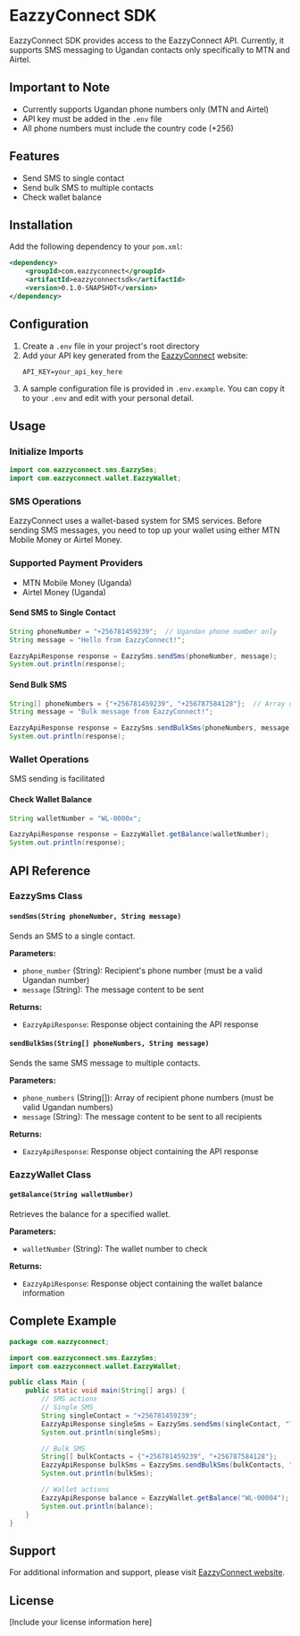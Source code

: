 # EazzyConnect SDK

EazzyConnect SDK provides access to the EazzyConnect API. 
Currently, it supports SMS messaging to Ugandan contacts only specifically to MTN and Airtel.

## Important to Note

- Currently supports Ugandan phone numbers only (MTN and Airtel)
- API key must be added in the `.env` file
- All phone numbers must include the country code (+256)

## Features

- Send SMS to single contact
- Send bulk SMS to multiple contacts
- Check wallet balance

## Installation

Add the following dependency to your `pom.xml`:

```xml
<dependency>
    <groupId>com.eazzyconnect</groupId>
    <artifactId>eazzyconnectsdk</artifactId>
    <version>0.1.0-SNAPSHOT</version>
</dependency>
```

## Configuration

1. Create a `.env` file in your project's root directory
2. Add your API key generated from the [EazzyConnect](https://eazzyconnect.com/) website:
   ```
   API_KEY=your_api_key_here
   ```
3. A sample configuration file is provided in `.env.example`. You can copy it to your `.env` and edit with your personal detail.

## Usage

### Initialize Imports

```java
import com.eazzyconnect.sms.EazzySms;
import com.eazzyconnect.wallet.EazzyWallet;
```

### SMS Operations
EazzyConnect uses a wallet-based system for SMS services. Before sending SMS messages, you need to top up your wallet using either MTN Mobile Money or Airtel Money.
### Supported Payment Providers
- MTN Mobile Money (Uganda)
- Airtel Money (Uganda)


#### Send SMS to Single Contact

```java
String phoneNumber = "+256781459239";  // Ugandan phone number only
String message = "Hello from EazzyConnect!";

EazzyApiResponse response = EazzySms.sendSms(phoneNumber, message);
System.out.println(response);
```

#### Send Bulk SMS

```java
String[] phoneNumbers = {"+256781459239", "+256787584128"};  // Array of Ugandan phone numbers only
String message = "Bulk message from EazzyConnect!";

EazzyApiResponse response = EazzySms.sendBulkSms(phoneNumbers, message);
System.out.println(response);
```

### Wallet Operations
SMS sending is facilitated 
#### Check Wallet Balance

```java
String walletNumber = "WL-0000x";

EazzyApiResponse response = EazzyWallet.getBalance(walletNumber);
System.out.println(response);
```

## API Reference

### EazzySms Class

#### `sendSms(String phoneNumber, String message)`

Sends an SMS to a single contact.

**Parameters:**
- `phone_number` (String): Recipient's phone number (must be a valid Ugandan number)
- `message` (String): The message content to be sent

**Returns:**
- `EazzyApiResponse`: Response object containing the API response

#### `sendBulkSms(String[] phoneNumbers, String message)`

Sends the same SMS message to multiple contacts.

**Parameters:**
- `phone_numbers` (String[]): Array of recipient phone numbers (must be valid Ugandan numbers)
- `message` (String): The message content to be sent to all recipients

**Returns:**
- `EazzyApiResponse`: Response object containing the API response

### EazzyWallet Class

#### `getBalance(String walletNumber)`

Retrieves the balance for a specified wallet.

**Parameters:**
- `walletNumber` (String): The wallet number to check

**Returns:**
- `EazzyApiResponse`: Response object containing the wallet balance information

## Complete Example

```java
package com.eazzyconnect;

import com.eazzyconnect.sms.EazzySms;
import com.eazzyconnect.wallet.EazzyWallet;

public class Main {
    public static void main(String[] args) {
        // SMS actions
        // Single SMS
        String singleContact = "+256781459239";
        EazzyApiResponse singleSms = EazzySms.sendSms(singleContact, "Test single SMS");
        System.out.println(singleSms);

        // Bulk SMS
        String[] bulkContacts = {"+256781459239", "+256787584128"};
        EazzyApiResponse bulkSms = EazzySms.sendBulkSms(bulkContacts, "Test bulk SMS");
        System.out.println(bulkSms);

        // Wallet actions
        EazzyApiResponse balance = EazzyWallet.getBalance("WL-00004");
        System.out.println(balance);
    }
}
```

## Support

For additional information and support, please visit [EazzyConnect website](https://eazzyconnect.com/).

## License

[Include your license information here]